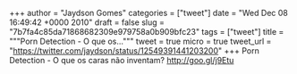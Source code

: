 
+++
author = "Jaydson Gomes"
categories = ["tweet"]
date = "Wed Dec 08 16:49:42 +0000 2010"
draft = false
slug = "7b7fa4c85da71868682309e979758a0b909bfc23"
tags = ["tweet"]
title = """Porn Detection - O que os..."""
tweet = true
micro = true
tweet_url = "https://twitter.com/jaydson/status/12549391441203200"
+++
Porn Detection - O que os caras não inventam? http://goo.gl/j9Etu
